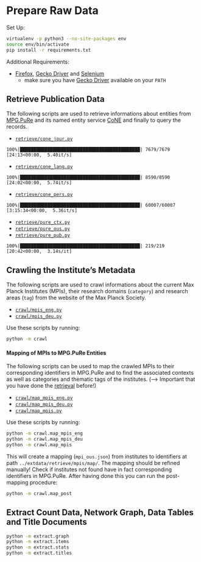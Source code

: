 # Prepare Raw Data

Set Up:

```sh
virtualenv -p python3 --no-site-packages env
source env/bin/activate
pip install -r requirements.txt
```

Additional Requirements:

- [Firefox](https://www.mozilla.org/en-US/firefox/), [Gecko Driver](https://github.com/mozilla/geckodriver/releases/) and [Selenium](https://pypi.org/project/selenium/)
    - make sure you have [Gecko Driver](https://github.com/mozilla/geckodriver/releases/) available on your `PATH`


## Retrieve Publication Data

The following scripts are used to retrieve informations about entities from [MPG.PuRe](https://pure.mpg.de) and its named entity service [CoNE](https://pure.mpg.de/cone/) and finally to query the records.

- [`retrieve/cone_jour.py`](./retrieve/cone_jour.py)

```
100%|████████████████████████████████████████████| 7679/7679 [24:13<00:00,  5.40it/s]
```

- [`retrieve/cone_lang.py`](./retrieve/cone_lang.py)

```
100%|████████████████████████████████████████████| 8590/8590 [24:02<00:00,  5.74it/s]
```

- [`retrieve/cone_pers.py`](./retrieve/cone_pers.py)

```
100%|████████████████████████████████████████████| 60007/60007 [3:15:34<00:00,  5.36it/s]
```

- [`retrieve/pure_ctx.py`](./retrieve/pure_ctx.py)
- [`retrieve/pure_ous.py`](./retrieve/pure_ous.py)
- [`retrieve/pure_pub.py`](./retrieve/pure_pub.py)

```
100%|████████████████████████████████████████████| 219/219 [20:42<00:00,  3.14s/it]
```


## Crawling the Institute’s Metadata

The following scripts are used to crawl informations about the current Max Planck Institutes (MPIs), their research domains (`category`) and research areas (`tag`) from the website of the Max Planck Society.

- [`crawl/mpis_eng.py`](./crawl/mpis_eng.py)
- [`crawl/mpis_deu.py`](./crawl/mpis_deu.py)

Use these scripts by running:

```sh
python -m crawl
```


#### Mapping of MPIs to MPG.PuRe Entities

The following scripts can be used to map the crawled MPIs to their corresponding identifiers in MPG.PuRe and to find the associated contexts as well as categories and thematic tags of the institutes. (--> Important that you have done the [retrieval](#retrieve-publication-data) before!)

- [`crawl/map_mpis_eng.py`](./crawl/map_mpis_eng.py)
- [`crawl/map_mpis_deu.py`](./crawl/map_mpis_deu.py)
- [`crawl/map_mpis.py`](./crawl/map_mpis.py)

Use these scripts by running:

```sh
python -m crawl.map_mpis_eng
python -m crawl.map_mpis_deu
python -m crawl.map_mpis
```

This will create a mapping (`mpi_ous.json`) from institutes to identifiers at path `../extdata/retrieve/mpis/map/`. The mapping should be refined manually! Check if institutes not found have in fact corresponding identifiers in MPG.PuRe. After having done this you can run the post-mapping procedure:


```sh
python -m crawl.map_post
```

## Extract Count Data, Network Graph, Data Tables and Title Documents

```sh
python -m extract.graph
python -m extract.items
python -m extract.stats
python -m extract.titles
```
